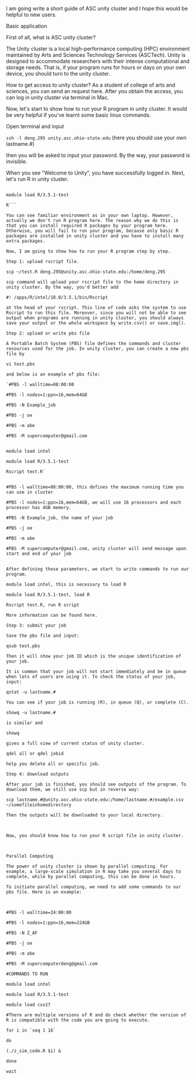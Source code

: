 I am going write a short guide of ASC unity cluster and I hope this would be helpful to new users.

Basic application

First of all, what is ASC unity cluster?

The Unity cluster is a local high-performance computing (HPC) environment maintained by Arts and Sciences Technology Services (ASCTech). Unity is designed to accommodate researchers with their intense computational and storage needs. That is, if your program runs for hours or days on your own device, you should turn to the unity cluster.

How to get access to unity cluster? As a student of college of arts and sciences, you can send an request here. After you obtain the access, you can log in unity cluster via terminal in Mac.

Now, let's start to show how to run your R program in unity cluster. It would be very helpful if you've learnt some basic linux commands.

Open terminal and input

`ssh -l deng.295 unity.asc.ohio-state.edu` (here you should use your own lastname.#)

then you will be asked to input your password. By the way, your password is invisible.

When you see "Welcome to Unity", you have successfully logged in. Next, let's run R in unity cluster.

```module load intel

module load R/3.5.1-test

R```

You can see familiar environment as in your own laptop. However, actually we don't run R program here. The reason why we do this is that you can install required R packages by your program here. Otherwise, you will fail to run your program, because only basic R packages are installed in unity cluster and you have to install many extra packages.

Now, I am going to show how to run your R program step by step.

Step 1: upload rscript file.

scp ~/test.R deng.295@unity.asc.ohio-state.edu:/home/deng.295 

scp command will upload your rscript file to the home directory in unity cluster. By the way, you'd better add

#! /apps/R/intel/18.0/3.5.1/bin/Rscript 

at the head of your rscript. This line of code asks the system to use Rscript to run this file. Moreover, since you will not be able to see output when programs are running in unity cluster, you should always save your output or the whole workspace by write.csv() or save.img().

Step 2: upload or write pbs file

A Portable Batch System (PBS) file defines the commands and cluster resources used for the job. In unity cluster, you can create a new pbs file by

vi test.pbs 

and below is an example of pbs file:

`#PBS -l walltime=08:00:00

#PBS -l nodes=1:ppn=16,mem=64GB

#PBS -N Example_job

#PBS -j oe

#PBS -m abe

#PBS -M supercomputer@gmail.com


module load intel

module load R/3.5.1-test

Rscript test.R`


#PBS -l walltime=08:00:00, this defines the maximum running time you can use in cluster

#PBS -l nodes=1:ppn=16,mem=64GB, we will use 16 processors and each processor has 4GB memory.

#PBS -N Example_job, the name of your job

#PBS -j oe

#PBS -m abe

#PBS -M supercomputer@gmail.com, unity cluster will send message upon start and end of your job


After defining these parameters, we start to write commands to run our program.

module load intel, this is necessary to load R

module load R/3.5.1-test, load R

Rscript test.R, run R script

More information can be found here.

Step 3: submit your job

Save the pbs file and input:

qsub test.pbs

Then it will show your job ID which is the unique identification of your job.

It is common that your job will not start immediately and be in queue when lots of users are using it. To check the status of your job, input:

qstat -u lastname.# 

You can see if your job is running (R), in queue (Q), or complete (C).

showq -u lastname.# 

is similar and

showq

gives a full view of current status of unity cluster.

qdel all or qdel jobid

help you delete all or specific job.

Step 4: download outputs

After your job is finished, you should see outputs of the program. To download them, we still use scp but in reverse way:

scp lastname.#@unity.asc.ohio-state.edu:/home/lastname.#/example.csv ~/somefileinhomedirectory

Then the outputs will be downloaded to your local directory.



Now, you should know how to run your R script file in unity cluster.



Parallel Computing

The power of unity cluster is shown by parallel computing. For example, a large-scale simulation in R may take you several days to complete, while by parallel computing, this can be done in hours.

To initiate parallel computing, we need to add some commands to our pbs file. Here is an example:



#PBS -l walltime=24:00:00

#PBS -l nodes=1:ppn=16,mem=224GB

#PBS -N Z_AF

#PBS -j oe

#PBS -m abe

#PBS -M supercomputerdeng@gmail.com

#COMMANDS TO RUN

module load intel

module load R/3.5.1-test

module load cxx17

#There are multiple versions of R and do check whether the version of R is compatible with the code you are going to execute.

for i in `seq 1 16`

do

(./z_sim_code.R $i) &

done

wait
